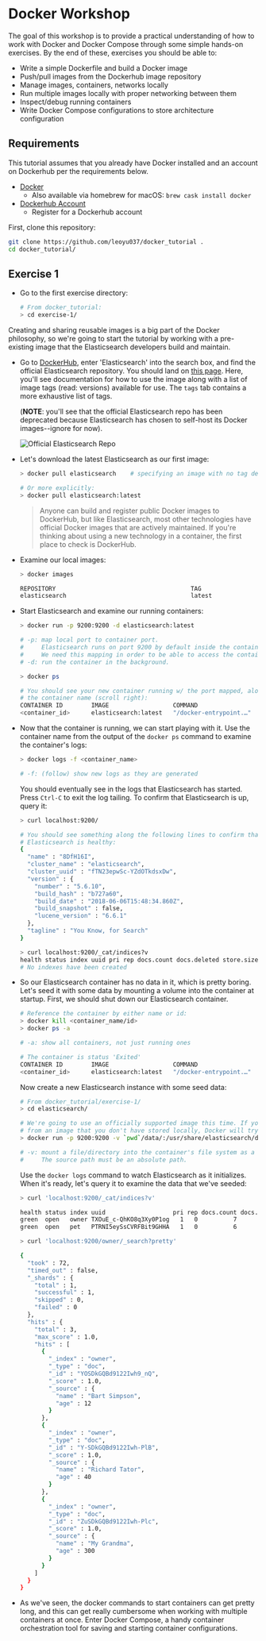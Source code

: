 # Docker Workshop

The goal of this workshop is to provide a practical understanding of how to work
with Docker and Docker Compose through some simple hands-on exercises. By the
end of these, exercises you should be able to:

- Write a simple Dockerfile and build a Docker image
- Push/pull images from the Dockerhub image repository
- Manage images, containers, networks locally
- Run multiple images locally with proper networking between them
- Inspect/debug running containers
- Write Docker Compose configurations to store architecture configuration

## Requirements

This tutorial assumes that you already have Docker installed and an account on
Dockerhub per the requirements below.

- [Docker](https://store.docker.com/search?offering=community&type=edition)
  - Also available via homebrew for macOS: `brew cask install docker`
- [Dockerhub Account](https://hub.docker.com/)
  - Register for a Dockerhub account

First, clone this repository:

```bash
git clone https://github.com/leoyu037/docker_tutorial .
cd docker_tutorial/
```

## Exercise 1

- Go to the first exercise directory:

  ```bash
  # From docker_tutorial:
  > cd exercise-1/
  ```

Creating and sharing reusable images is a big part of the Docker philosophy, so
we're going to start the tutorial by working with a pre-existing image that the
Elasticsearch developers build and maintain.

- Go to [DockerHub](hub.docker.com), enter 'Elasticsearch' into the search box,
  and find the official Elasticsearch repository. You should land on [this
  page](https://hub.docker.com/_/elasticsearch/). Here, you'll see documentation
  for how to use the image along with a list of image tags (read: versions)
  available for use. The `tags` tab contains a more exhaustive list of tags.
  
  (__NOTE__: you'll see that the official Elasticsearch repo has been
  deprecated because Elasticsearch has chosen to self-host its Docker
  images--ignore for now).
  
  ![Official Elasticsearch Repo](https://github.com/leoyu037/docker_tutorial/blob/revised-workshops/.readme-assets/official-elasticsearch-repo-screenshot.png)

- Let's download the latest Elasticsearch as our first image:

  ```bash
  > docker pull elasticsearch    # specifying an image with no tag defaults to 'latest'

  # Or more explicitly:
  > docker pull elasticsearch:latest
  ```

  > Anyone can build and register public Docker images to DockerHub, but like
  > Elasticsearch, most other technologies have official Docker images that are
  > actively maintained. If you're thinking about using a new technology in a
  > container, the first place to check is DockerHub.

- Examine our local images:

  ```bash
  > docker images

  REPOSITORY                                      TAG                 IMAGE ID            CREATED             SIZE
  elasticsearch                                   latest              <image_id>          9 days ago          486MB
  ```

- Start Elasticsearch and examine our running containers:

  ```bash
  > docker run -p 9200:9200 -d elasticsearch:latest

  # -p: map local port to container port. 
  #     Elasticsearch runs on port 9200 by default inside the container. 
  #     We need this mapping in order to be able to access the container port locally.
  # -d: run the container in the background.

  > docker ps

  # You should see your new container running w/ the port mapped, along with 
  # the container name (scroll right):
  CONTAINER ID        IMAGE                  COMMAND                  CREATED             STATUS              PORTS                              NAMES
  <container_id>      elasticsearch:latest   "/docker-entrypoint.…"   About an hour ago   Up About an hour    0.0.0.0:9200->9200/tcp, 9300/tcp   <container_name>
  ```

- Now that the container is running, we can start playing with it. Use the container name from the output of the `docker ps` command to examine the container's logs:

  ```bash
  > docker logs -f <container_name>

  # -f: (follow) show new logs as they are generated
  ```

  You should eventually see in the logs that Elasticsearch has started. Press `Ctrl-C` to exit the log tailing. To confirm that Elasticsearch is up, query it:

  ```bash
  > curl localhost:9200/

  # You should see something along the following lines to confirm that 
  # Elasticsearch is healthy:
  {
    "name" : "8DfH16I",
    "cluster_name" : "elasticsearch",
    "cluster_uuid" : "fTN23epwSc-YZdOTkdsxDw",
    "version" : {
      "number" : "5.6.10",
      "build_hash" : "b727a60",
      "build_date" : "2018-06-06T15:48:34.860Z",
      "build_snapshot" : false,
      "lucene_version" : "6.6.1"
    },
    "tagline" : "You Know, for Search"
  }

  > curl localhost:9200/_cat/indices?v
  health status index uuid pri rep docs.count docs.deleted store.size pri.store.size
  # No indexes have been created
  ```
    
- So our Elasticsearch container has no data in it, which is pretty boring. Let's seed it with some data by mounting a volume into the container at startup. First, we should shut down our Elasticsearch container.
  
  ```bash
  # Reference the container by either name or id:
  > docker kill <container_name/id>
  > docker ps -a
  
  # -a: show all containers, not just running ones
  
  # The container is status 'Exited'
  CONTAINER ID        IMAGE                  COMMAND                  CREATED             STATUS                       PORTS               NAMES
  <container_id>      elasticsearch:latest   "/docker-entrypoint.…"   10 minutes ago      Exited (137) 2 seconds ago                       <container_name>
  ```
  
  Now create a new Elasticsearch instance with some seed data:
  
  ```bash
  # From docker_tutorial/exercise-1/
  > cd elasticsearch/
  
  # We're going to use an officially supported image this time. If you try to create a container
  # from an image that you don't have stored locally, Docker will try to download the image first.
  > docker run -p 9200:9200 -v `pwd`/data/:/usr/share/elasticsearch/data/ -d docker.elastic.co/elasticsearch/elasticsearch:6.3.0
  
  # -v: mount a file/directory into the container's file system as a volume.
  #     The source path must be an absolute path.
  ```
  
  Use the `docker logs` command to watch Elasticsearch as it initializes. When it's ready, let's query it to examine the data that we've seeded:
  
  ```bash
  > curl 'localhost:9200/_cat/indices?v'
  
  health status index uuid                   pri rep docs.count docs.deleted store.size pri.store.size
  green  open   owner TXOuE_c-QhKO8q3Xy0P1og   1   0          7            0      7.4kb          7.4kb
  green  open   pet   PTRNI5eySsCVRFBit9GHHA   1   0          6            0      4.3kb          4.3kb

  > curl 'localhost:9200/owner/_search?pretty'
  
  {
    "took" : 72,
    "timed_out" : false,
    "_shards" : {
      "total" : 1,
      "successful" : 1,
      "skipped" : 0,
      "failed" : 0
    },
    "hits" : {
      "total" : 3,
      "max_score" : 1.0,
      "hits" : [
        {
          "_index" : "owner",
          "_type" : "doc",
          "_id" : "YOSDkGQBd9122Iwh9_nQ",
          "_score" : 1.0,
          "_source" : {
            "name" : "Bart Simpson",
            "age" : 12
          }
        },
        {
          "_index" : "owner",
          "_type" : "doc",
          "_id" : "Y-SDkGQBd9122Iwh-PlB",
          "_score" : 1.0,
          "_source" : {
            "name" : "Richard Tator",
            "age" : 40
          }
        },
        {
          "_index" : "owner",
          "_type" : "doc",
          "_id" : "ZuSDkGQBd9122Iwh-Plc",
          "_score" : 1.0,
          "_source" : {
            "name" : "My Grandma",
            "age" : 300
          }
        }
      ]
    }
  }
  ```
  
- As we've seen, the docker commands to start containers can get pretty long, and this can get really cumbersome when working with multiple containers at once. Enter Docker Compose, a handy container orchestration tool for saving and starting container configurations.
  
